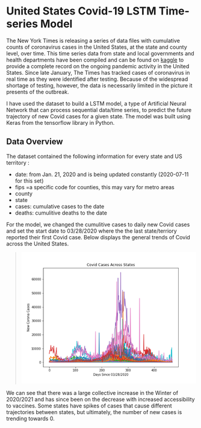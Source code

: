 # <a title="United States Covid-19 Activity LSTM Time-Series Model"> United States Covid-19 LSTM Time-series Model</a>

The New York Times is releasing a series of data files with cumulative counts of coronavirus cases in the United States, at the state and county level, over time. 
This time series data from state and local governments and health departments have been compiled and can be found on [kaggle](https://www.kaggle.com/fireballbyedimyrnmom/us-counties-covid-19-dataset) to provide a complete record on the ongoing pandemic activity in the United States. Since late January, The Times has tracked cases of coronavirus in real time as they were identified after testing. Because of the widespread shortage of testing, however, the data is necessarily limited in the picture it presents of the outbreak.

I have used the dataset to build a LSTM model, a type of Artificial Neural Network that can process sequential data/time series, to predict the future trajectory of new Covid cases for a given state. The model was built using Keras from the tensorflow library in Python.

## Data Overview

The dataset contained the following information for every state and US territory :

- date: from Jan. 21, 2020 and is being updated constantly (2020-07-11 for this set)
- fips =a specific code for counties, this may vary for metro areas
- county
- state
- cases: cumulative cases to the date
- deaths: cumulitive deaths to the date

For the model, we changed the cumulitive cases to daily new Covid cases and set the start date to 03/28/2020 where the the last state/terriory reported their first Covid case. Below displays the general trends of Covid across the United States.  

> ![Covid Cases](https://github.com/ClaytonOlsen/Covid_timeseries_lstm/blob/main/images/covid_cases.png)

We can see that there was a large collective increase in the Winter of 2020/2021 and has since been on the decrease with increased accessibility to vaccines. Some states have spikes of cases that cause different trajectories between states, but ultimately, the number of new cases is trending towards 0. 
